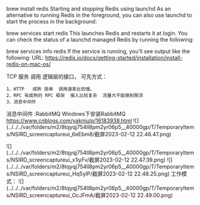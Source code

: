 brew install redis
Starting and stopping Redis using launchd
As an alternative to running Redis in the foreground, you can also use launchd to start the process in the background:

brew services start redis
This launches Redis and restarts it at login. You can check the status of a launchd managed Redis by running the following:

brew services info redis
If the service is running, you'll see output like the following:
URL:
https://redis.io/docs/getting-started/installation/install-redis-on-mac-os/


TCP 服务 调用 逻辑层的接口， 可先方式：

    1、HTTP   成熟 简单  调用速率比较慢。
    2、RPC 有成熟的 RPC 框架  接入比较复杂  流量大不能做到限流
    3、消息中间件
消息中间件 :RabbitMQ
Windows下安装RabbitMQ
https://www.cnblogs.com/yakniu/p/16183938.html
![](../../../var/folders/m2/8tqyqj754ll8pm2yr06p5__40000gp/T/TemporaryItems/NSIRD_screencaptureui_6eEbm8/截屏2023-02-12 22.46.47.png)

![](../../../var/folders/m2/8tqyqj754ll8pm2yr06p5__40000gp/T/TemporaryItems/NSIRD_screencaptureui_x1iyFv/截屏2023-02-12 22.47.39.png)
![](../../../var/folders/m2/8tqyqj754ll8pm2yr06p5__40000gp/T/TemporaryItems/NSIRD_screencaptureui_Hq5ylP/截屏2023-02-12 22.48.25.png)
工作模式：
![](../../../var/folders/m2/8tqyqj754ll8pm2yr06p5__40000gp/T/TemporaryItems/NSIRD_screencaptureui_OcJFmA/截屏2023-02-12 22.49.00.png)

